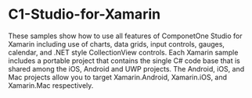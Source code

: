 # C1-Studio-for-Xamarin
These samples show how to use all features of ComponetOne Studio for Xamarin including use of charts, data grids, input controls, gauges, calendar, and .NET style CollectionView controls. Each Xamarin sample includes a portable project that contains the single C# code base that is shared among the iOS, Android and UWP projects.  The Android, iOS, and Mac projects allow you to target Xamarin.Android, Xamarin.iOS, and Xamarin.Mac respectively.
